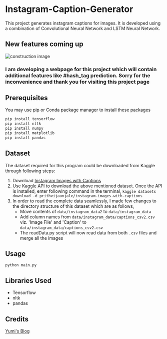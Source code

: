 # Instagram-Caption-Generator

This project generates instagram captions for images. It is developed using a combination of Convolutional Neural Network and LSTM Neural Network.

## New features coming up
![construction image](https://lh3.googleusercontent.com/proxy/gCRrLDAr00rADvOBSqO6aCeDzJe4FKZMmRi5qJ2e36fR5sLji0v-o-G2lW0VoBSIONs3Mw37UlVai8lg5RbJWDUU6EG9PTbWhX2DkiOq0SsU6eHImYvvHLlS)
### I am developing a webpage for this project which will contain additional features like #hash_tag prediction. Sorry for the inconvenience and thank you for visiting this project page

## Prerequisites
You may use [pip](https://pip.pypa.io/en/stable/) or Conda package manager to install these packages
```bash
pip install tensorflow
pip install nltk
pip install numpy
pip install matplotlib
pip install pandas
```

## Dataset
The dataset required for this program could be downloaded from Kaggle through following steps:
1. Download [Instagram Images with Captions](https://www.kaggle.com/prithvijaunjale/instagram-images-with-captions)
2. Use [Kaggle API](https://github.com/Kaggle/kaggle-api) to download the above mentioned dataset. Once the API is installed, enter following command in the terminal, `kaggle datasets download -d prithvijaunjale/instagram-images-with-captions`
3. In order to read the complete data seamlessly, I made few changes to the directory structure of this dataset which are as follows,
   * Move contents of `data/instagram_data2` to `data/instagram_data`
   * Add column names from `data/instagram_data/captions_csv2.csv` viz. 'Image File' and 'Caption' to `data/instagram_data/captions_csv2.csv`
   * The readData.py script will now read data from both `.csv` files and merge all the images

## Usage
```python main.py```

## Libraries Used
- Tensorflow
- nltk
- pandas

## Credits
[Yumi's Blog](https://fairyonice.github.io/Develop_an_image_captioning_deep_learning_model_using_Flickr_8K_data.html)

